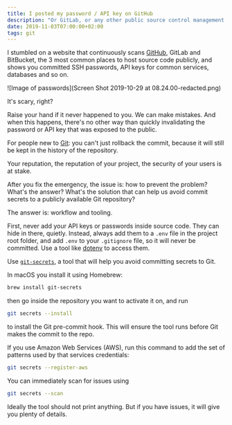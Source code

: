 ```yaml
---
title: I posted my password / API key on GitHub
description: "Or GitLab, or any other public source control management platform. Now what?"
date: 2019-11-03T07:00:00+02:00
tags: git
---
```


I stumbled on a website that continuously scans [GitHub](/github/), GitLab and BitBucket, the 3 most common places to host source code publicly, and shows you committed SSH passwords, API keys for common services, databases and so on.

![Image of passwords](Screen Shot 2019-10-29 at 08.24.00-redacted.png)

It's scary, right?

Raise your hand if it never happened to you. We can make mistakes. And when this happens, there's no other way than quickly invalidating the password or API key that was exposed to the public.

For people new to [Git](/git/): you can't just rollback the commit, because it will still be kept in the history of the repository.

Your reputation, the reputation of your project, the security of your users is at stake.

After you fix the emergency, the issue is: how to prevent the problem? What's the answer? What's the solution that can help us avoid commit secrets to a publicly available Git repository?

The answer is: workflow and tooling.

First, never add your API keys or passwords inside source code. They can hide in there, quietly. Instead, always add them to a `.env` file in the project root folder, and add `.env` to your `.gitignore` file, so it will never be committed. Use a tool like [dotenv](https://www.npmjs.com/package/dotenv) to access them.

Use [`git-secrets`](https://github.com/awslabs/git-secrets), a tool that will help you avoid committing secrets to Git.

In macOS you install it using Homebrew:

```bash
brew install git-secrets
```

then go inside the repository you want to activate it on, and run

```bash
git secrets --install
```

to install the Git pre-commit hook. This will ensure the tool runs before Git makes the commit to the repo.

If you use Amazon Web Services (AWS), run this command to add the set of patterns used by that services credentials:

```bash
git secrets --register-aws
```

You can immediately scan for issues using

```bash
git secrets --scan
```

Ideally the tool should not print anything. But if you have issues, it will give you plenty of details.
